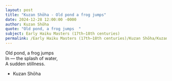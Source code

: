 ```yaml
---
layout: post
title: "Kuzan Shōha - Old pond a frog jumps"
date: 2024-12-28 12:00:00 -0000
author: Kuzan Shōha
quote: "Old pond, a frog jumps  "
subject: Early Haiku Masters (17th–18th centuries)
permalink: /Early Haiku Masters (17th–18th centuries)/Kuzan Shōha/Kuzan Shōha - Old pond a frog jumps
---
```


Old pond, a frog jumps  
In — the splash of water,  
A sudden stillness.

- Kuzan Shōha
